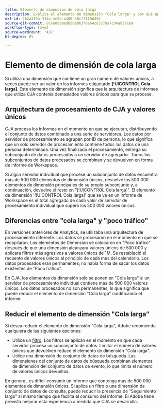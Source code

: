 ```yaml
---
title: Elemento de dimensión de cola larga
description: Explica el elemento de dimensión "Cola larga" y por qué aparece en los informes.
exl-id: 262a219a-315a-4c9b-a400-48cff119d45d
source-git-commit: 8cee89a8ed656ad6376e64c8327aa7c94a937ce9
workflow-type: tm+mt
source-wordcount: '437'
ht-degree: 0%

---
```


# Elemento de dimensión de cola larga

Si utiliza una dimensión que contiene un gran número de valores únicos, a veces puede ver un valor en los informes etiquetado **[!UICONTROL Cola larga]**. Este elemento de dimensión significa que la arquitectura de informes que utiliza CJA contenía demasiados valores únicos para que se procese.

## Arquitectura de procesamiento de CJA y valores únicos

CJA procesa los informes en el momento en que se ejecutan, distribuyendo el conjunto de datos combinado a una serie de servidores. Los datos por servidor de procesamiento se agrupan por ID de persona, lo que significa que un solo servidor de procesamiento contiene todos los datos de una persona determinada. Una vez finalizado el procesamiento, entrega su subconjunto de datos procesados a un servidor de agregador. Todos los subconjuntos de datos procesados se combinan y se devuelven en forma de informe de Workspace.

Si algún servidor individual que procese un subconjunto de datos encuentra más de 500 000 elementos de dimensión únicos, devuelve los 500 000 elementos de dimensión principales de su propio subconjunto y, a continuación, devuelve el resto en &quot;[!UICONTROL Cola larga]&quot;. El elemento de dimensión &#39;[!UICONTROL Cola larga]&#39; que se ve en un informe de Workspace es el total agregado de cada valor de servidor de procesamiento individual que superó los 500 000 valores únicos.

## Diferencias entre &quot;cola larga&quot; y &quot;poco tráfico&quot;

En versiones anteriores de Analytics, se utilizaba una arquitectura de procesamiento diferente. Los datos se procesaron en el momento en que se recopilaron. Los elementos de Dimension se colocaron en &quot;Poco tráfico&quot; después de que una dimensión alcanzara valores únicos de 500 000 y aplicara filtros más agresivos a valores únicos de 1M. Se restableció el recuento de valores únicos al principio de cada mes del calendario. Los datos procesados eran permanentes; no había forma de sacar los datos existentes de &quot;Poco tráfico&quot;.

En CJA, los elementos de dimensión solo se ponen en &quot;Cola larga&quot; si un servidor de procesamiento individual contiene más de 500 000 valores únicos. Los datos procesados no son permanentes, lo que significa que puede reducir el elemento de dimensión &quot;Cola larga&quot; modificando el informe.

## Reducir el elemento de dimensión &quot;Cola larga&quot;

Si desea reducir el elemento de dimensión &quot;Cola larga&quot;, Adobe recomienda cualquiera de las siguientes opciones:

* Utilice un [filtro](/help/components/filters/create-filters.md). Los filtros se aplican en el momento en que cada servidor procesa un subconjunto de datos. Limitar el número de valores únicos que devuelven reduce el elemento de dimensión &quot;Cola larga&quot;.
* Utilice una dimensión de conjunto de datos de búsqueda. Las dimensiones del conjunto de datos de búsqueda combinan elementos de dimensión del conjunto de datos de evento, lo que limita el número de valores únicos devueltos.

En general, es difícil consumir un informe que contenga más de 500 000 elementos de dimensión únicos. Si aplica un filtro o una dimensión de conjunto de datos de consulta, puede reducir la presencia de &quot;Seguimiento largo&quot; al mismo tiempo que facilita el consumo del informe. El Adobe tiene previsto mejorar esta experiencia a medida que CJA se desarrolla.
